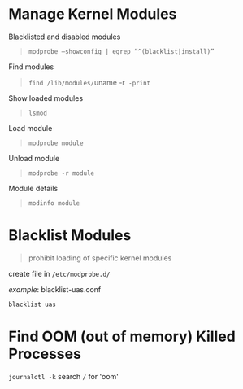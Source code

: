 # Manage Kernel Modules
Blacklisted and disabled modules
>`modprobe –showconfig | egrep “^(blacklist|install)”`

Find modules
>`find /lib/modules/`uname -r` -print`

Show loaded modules
>`lsmod`

Load module
>`modprobe module`

Unload module
>`modprobe -r module`

Module details
>`modinfo module`

# Blacklist Modules
> prohibit loading of specific kernel modules

create file in `/etc/modprobe.d/`

*example*: 
blacklist-uas.conf
```
blacklist uas
```

# Find OOM (out of memory) Killed Processes
`journalctl -k` search `/` for 'oom'

